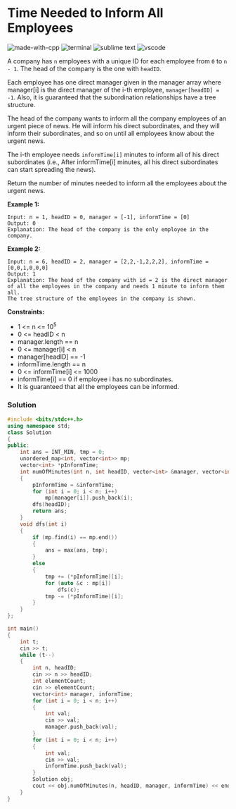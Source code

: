 # Time Needed to Inform All Employees
![made-with-cpp](https://img.shields.io/badge/Made%20with-C++-007396.svg)
![terminal](https://img.shields.io/badge/Windows%20Terminal-4D4D4D?logo=windows%20terminal&logoColor=white)
![sublime text](https://img.shields.io/badge/sublime_text-%23575757.svg?logo=sublime-text&logoColor=important)
![vscode](https://img.shields.io/badge/Visual_Studio_Code-0078D4?logo=visual%20studio%20code&logoColor=white)

A company has `n` employees with a unique ID for each employee from `0` to `n - 1`. The head of the company is the one with `headID`.

Each employee has one direct manager given in the manager array where manager[i] is the direct manager of the i-th employee, `manager[headID] = -1`. Also, it is guaranteed that the subordination relationships have a tree structure.

The head of the company wants to inform all the company employees of an urgent piece of news. He will inform his direct subordinates, and they will inform their subordinates, and so on until all employees know about the urgent news.

The i-th employee needs `informTime[i]` minutes to inform all of his direct subordinates (i.e., After informTime[i] minutes, all his direct subordinates can start spreading the news).

Return the number of minutes needed to inform all the employees about the urgent news.

__Example 1:__
```
Input: n = 1, headID = 0, manager = [-1], informTime = [0]
Output: 0
Explanation: The head of the company is the only employee in the company.
```
__Example 2:__
```
Input: n = 6, headID = 2, manager = [2,2,-1,2,2,2], informTime = [0,0,1,0,0,0]
Output: 1
Explanation: The head of the company with id = 2 is the direct manager of all the employees in the company and needs 1 minute to inform them all.
The tree structure of the employees in the company is shown.
```

__Constraints:__
- 1 <= n <= 10<sup>5</sup>
- 0 <= headID < n
- manager.length == n
- 0 <= manager[i] < n
- manager[headID] == -1
- informTime.length == n
- 0 <= informTime[i] <= 1000
- informTime[i] == 0 if employee i has no subordinates.
- It is guaranteed that all the employees can be informed.


### Solution
```cpp
#include <bits/stdc++.h>
using namespace std;
class Solution
{
public:
    int ans = INT_MIN, tmp = 0;
    unordered_map<int, vector<int>> mp;
    vector<int> *pInformTime;
    int numOfMinutes(int n, int headID, vector<int> &manager, vector<int> &informTime)
    {
        pInformTime = &informTime;
        for (int i = 0; i < n; i++)
            mp[manager[i]].push_back(i);
        dfs(headID);
        return ans;
    }
    void dfs(int i)
    {
        if (mp.find(i) == mp.end())
        {
            ans = max(ans, tmp);
        }
        else
        {
            tmp += (*pInformTime)[i];
            for (auto &c : mp[i])
                dfs(c);
            tmp -= (*pInformTime)[i];
        }
    }
};

int main()
{
    int t;
    cin >> t;
    while (t--)
    {
        int n, headID;
        cin >> n >> headID;
        int elementCount;
        cin >> elementCount;
        vector<int> manager, informTime;
        for (int i = 0; i < n; i++)
        {
            int val;
            cin >> val;
            manager.push_back(val);
        }
        for (int i = 0; i < n; i++)
        {
            int val;
            cin >> val;
            informTime.push_back(val);
        }
        Solution obj;
        cout << obj.numOfMinutes(n, headID, manager, informTime) << endl;
    }
}
```